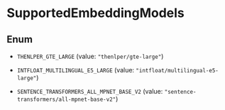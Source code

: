 

# SupportedEmbeddingModels

## Enum


* `THENLPER_GTE_LARGE` (value: `"thenlper/gte-large"`)

* `INTFLOAT_MULTILINGUAL_E5_LARGE` (value: `"intfloat/multilingual-e5-large"`)

* `SENTENCE_TRANSFORMERS_ALL_MPNET_BASE_V2` (value: `"sentence-transformers/all-mpnet-base-v2"`)



